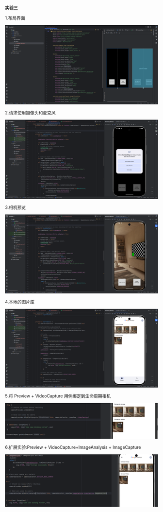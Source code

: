 **实验三**

1.布局界面

![1](./picture/1.png)

2.请求使用摄像头和麦克风

![2](./picture/2.png)

3.相机预览

![3](./picture/3.png)

4.本地的图片库

![4](./picture/4.png)

5.将 Preview + VideoCapture 用例绑定到生命周期相机

![5](./picture/5.png)

6.扩展实验:Preview + VideoCapture+ImageAnalysis \+ ImageCapture

![6](./picture/6.png)